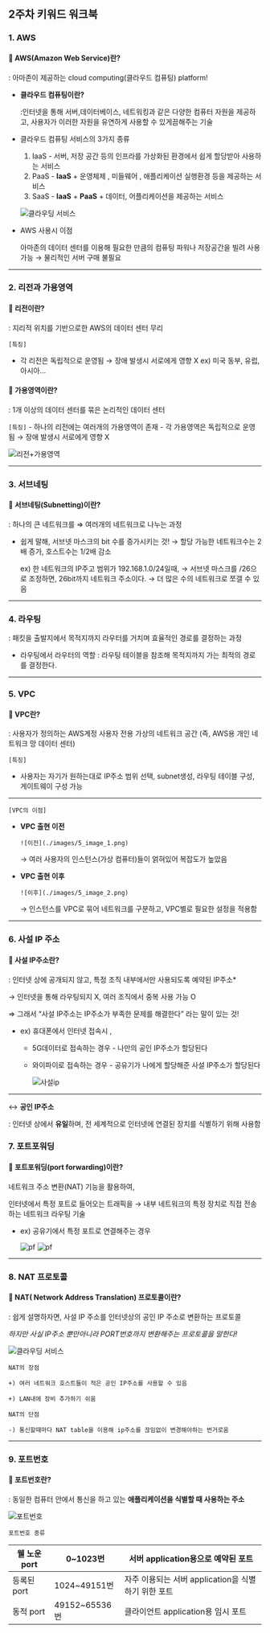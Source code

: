 ## 2주차 키워드 워크북

### 1. AWS
#### 📌 AWS(Amazon Web Service)란?

: 아마존이 제공하는 cloud computing(클라우드 컴퓨팅) platform!

+ **클라우드 컴퓨팅이란?**
  
    :인터넷을 통해 서버,데이터베이스, 네트워킹과 같은 다양한 컴퓨터 자원을 제공하고, 사용자가 이러한 자원을 유연하게 사용할 수 있게끔해주는 기술
    
+  클라우드 컴퓨팅 서비스의 3가지 종류
    
      1. IaaS - 서버, 저장 공간 등의 인프라를 가상화된 환경에서 쉽게 할당받아 사용하는 서비스
      2. PaaS - **IaaS** + 운영체제 , 미들웨어 , 애플리케이션 실행환경 등을 제공하는 서비스
      3. SaaS - **IaaS** + **PaaS** + 데이터, 어플리케이션을 제공하는 서비스
        
   ![클라우딩 서비스](./images/1_image.png)
        

+ AWS 사용시 이점
    
    아마존의 데이터 센터를 이용해 필요한 만큼의 컴퓨팅 파워나 저장공간을 빌려 사용가능
    → 물리적인 서버 구매 불필요


---
### 2. 리전과 가용영역
#### 📌 리전이란?
 : 지리적 위치를 기반으로한 AWS의 데이터 센터 무리

`[특징]`

  - 각 리전은 독립적으로 운영됨 → 장애 발생시 서로에게 영향 X
      ex) 미국 동부, 유럽, 아시아…
    

#### 📌 가용영역이란?
: 1개 이상의 데이터 센터를 묶은 논리적인 데이터 센터

`[특징]`
    - 하나의 리전에는 여러개의 가용영역이 존재
    - 각 가용영역은 독립적으로 운영됨 → 장애 발생시 서로에게 영향 X


  ![리전+가용영역](./images/2_image.png)

---

### 3. 서브네팅
#### 📌 서브네팅(Subnetting)이란?

: 하나의 큰 네트워크를 ⇒ 여러개의 네트워크로 나누는 과정

 + 쉽게 말해, 서브넷 마스크의 bit 수를 증가시키는 것!
     → 할당 가능한 네트워크수는 2배 증가, 호스트수는 1/2배 감소


    ex) 한 네트워크의 IP주고 범위가 192.168.1.0/24일때,
        → 서브넷 마스크를 /26으로 조정하면, 26bit까지 네트워크 주소이다.
        → 더 많은 수의 네트워크로 쪼갤 수 있음

---
### 4. 라우팅
: 패킷을 출발지에서 목적지까지 라우터를 거치며 효율적인 경로를 결정하는 과정

+ 라우팅에서 라우터의 역할
    : 라우팅 테이블을 참조해 목적지까지 가는 최적의 경로를 결정한다.

---
### 5. VPC
#### 📌 VPC란?

: 사용자가 정의하는 AWS계정 사용자 전용 가상의 네트워크 공간
(즉, AWS용 개인 네트워크 망 데이터 센터)

`[특징]`

- 사용자는 자기가 원하는대로 IP주소 범위 선택, subnet생성, 라우팅 테이블 구성, 게이트웨이 구성 가능

---

`[VPC의 이점]`

- **VPC 출현 이전**
    
      ![이전](./images/5_image_1.png)
    
    → 여러 사용자의 인스턴스(가상 컴퓨터)들이 얽혀있어 복잡도가 높았음
    
- **VPC 출현 이후**
    
      ![이후](./images/5_image_2.png)
    
    → 인스턴스를 VPC로 묶어 네트워크를 구분하고, VPC별로 필요한 설정을 적용함


---
### 6. 사설 IP 주소
#### 📌 사설 IP주소란?

: 인터넷 상에 공개되지 않고, 특정 조직 내부에서만 사용되도록 예약된 IP주소*

  → 인터넷을 통해 라우팅되지 X, 여러 조직에서 중복 사용 가능 O

  ⇒ 그래서 “사설 IP주소는 IP주소가 부족한 문제를 해결한다” 라는 말이 있는 것!


+ ex) 휴대폰에서 인터넷 접속시 ,
    
    - 5G데이터로 접속하는 경우 - 나만의 공인 IP주소가 할당된다
    - 와이파이로 접속하는 경우 - 공유기가 나에게 할당해준 사설 IP주소가 할당된다

      ![사설ip](./images/6_image.png)

---
↔ **공인 IP주소**

: 인터넷 상에서 **유일**하며, 전 세계적으로 인터넷에 연결된 장치를 식별하기 위해 사용함


### 7. 포트포워딩
#### 📌 포트포워딩(port forwarding)이란?

네트워크 주소 변환(NAT) 기능을 활용하여, 

인터넷에서 특정 포트로 들어오는 트래픽을 → 내부 네트워크의 특정 장치로 직접 전송하는 네트워크 라우팅 기술



+ ex) 공유기에서 특정 포트로 연결해주는 경우

  
    ![pf](./images/7_image_1.png)
    ![pf](./images/7_image_2.png)

---
### 8. NAT 프로토콜
#### 📌 NAT( Network Address Translation) 프로토콜이란?

: 쉽게 설명하자면, 사설 IP 주소를 인터넷상의 공인 IP 주소로 변환하는 프로토콜

*하지만 사실 IP주소 뿐만아니라 PORT번호까지 변환해주는 프로토콜을 말한다!*

![클라우딩 서비스](./images/8_image.png)

`NAT의 장점`
    
    +) 여러 네트워크 호스트들이 적은 공인 IP주소를 사용할 수 있음
    
    +) LAN내에 장비 추가하기 쉬움
    
`NAT의 단점`
    
    -) 통신할때마다 NAT table을 이용해 ip주소를 끊임없이 변경해야하는 번거로움


---
### 9. 포트번호

#### 📌 포트번호란?
    
: 동일한 컴퓨터 안에서 통신을 하고 있는 **애플리케이션을 식별할 때 사용하는  주소**
    
![포트번호](./images/9_image.png)

    
`포트번호 종류`
             
   | 웰 노운 port | 0~1023번 | 서버 application용으로 예약된 포트 |
   | --- | --- | --- |
   | 등록된 port  | 1024~49151번 | 자주 이용되는 서버 application을 식별하기 위한 포트 |
   | 동적 port | 49152~65536번 | 클라이언트 application용 임시 포트 |

